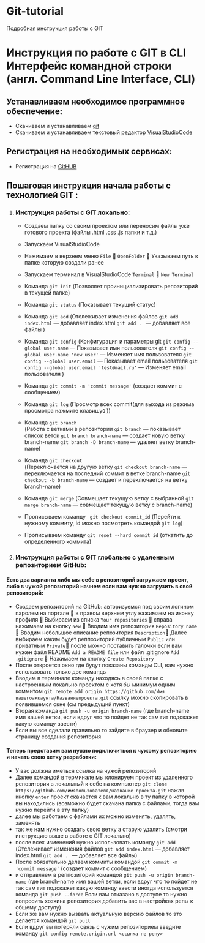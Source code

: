 # Git-tutorial
Подробная инструкция работы с GIT
# Инструкция по работе с GIT в CLI Интерфейс командной строки (англ. Command Line Interface, CLI)

## Устанавливаем необходимое программное обеспечение:

 - Скачиваем и устанавливаем [git](https://git-scm.com/downloads) 
 - Скачиваем и устанавливаем текстовый редактор [VisualStudioCode](https://code.visualstudio.com/) 

## Регистрация на необходимых сервисах:

 - Регистрация на [GitHUB](https://github.com/) 

## Пошаговая инструкция начала работы с технологией GIT : 


1. ### Инструкция работы с GIT локально:

     - Создаем папку со своим проектом или переносим файлы уже готового проекта (файлы .html .css .js папки и т.д.)
     - Запускаем VisualStudioCode
     - Нажимаем в верхнем меню `File`  `OpenFolder`   Указываем путь к папке которую создали ранее
     - Запускаем терминал в VisualStudioCode  `Terminal`  `New Terminal`
     - Команда `git init`    (Позволяет проинициализировать репозиторий в текущей папке)
     - Команда `git status`   (Показывает текущий статус)
     - Команда `git add`  (Отслеживает изменения файлов
`git add index.html` — добавляет index.html
`git add . ` — добавляет все файлы
)  
     - Команда `git config`  (Конфигурация и параметры git
`git config --global user.name` — Показывает имя пользователя
`git config --global user.name 'new user'` — Изменяет имя пользователя
`git config --global user.email` — Показывает email пользователя
`git config --global user.email 'test@mail.ru'` — Изменяет email пользователя
)
     - Команда `git commit -m 'commit message'`  (создает коммит с сообщением)
     - Команда `git log`  (Просмотр всех commit(для выхода из режима просмотра нажмите клавишу`Q`  ))  
     - Команда `git branch`  
(Работа с ветками в репозитории
`git branch` — показывает список веток
`git branch branch-name` — создает новую ветку branch-name
`git branch -D branch-name` — удаляет ветку branch-name)  
     - Команда `git checkout`  
(Переключается на другую ветку
`git checkout branch-name` — переключается на последний коммит в ветке branch-name
`git checkout -b branch-name` — создает и переключается на ветку branch-name)  
     - Команда `git merge` 
(Совмещает текущую ветку с выбранной
`git merge branch-name` — совмещает текущую ветку с branch-name)

     - Прописываем команду ` git checkout commit_id`  (Перейти к нужному коммиту, id можно посмотреть командой `git log`)  
     - Прописываем команду `git reset --hard commit_id`  (откатить до определенного коммита)  

2. ### Инструкция работы с GIT глобально с удаленным репозиторием GitHub:
#### Есть два варианта либо мы себе в репозиторий загружаем проект, либо в чужой репозиторий начнем если вам нужно загрузить в свой репозиторий:

-	Создаем репозиторий на GitHub: авторизуемся под своим логином паролем на портале  в правом верхнем углу нажимаем на иконку профиля  Выбираем из списка `Your repositories`  справа нажимаем на кнопку `New`  Вводим имя репозитория `Repository name`  Вводим небольшое описание репозитория `Description` Далее выбираем каким будет реппозиторий публичным `Public` или приватным `Private` после можно поставить галочки если вам нужен файл README `Add a README file` или файл .gitignore
`Add .gitignore`  Нажимаем на кнопку `Create Repository`
-	После откроется окно где будут показаны команды CLI, вам нужно использовать только две команды
-	Вводим в терминале команду находясь в своей папке с настроенным локально проектом с хотя бы минимум одним коммитом  `git remote add origin https://github.com/Имя вашегоаккаунта/Названиепроекта.git` ссылку можно скопировать в появившемся окне (см предыдущий пункт)
-	Вторая команда `git push -u origin branch-name`  (где branch-name имя вашей ветки, если вдруг что то пойдет не так сам гит подскажет какую команду ввести)
-	Если вы все сделали правильно то зайдите в браузер и обновите страницу создания репозитория

#### Теперь представим вам нужно подключиться к чужому репозиторию и начать свою ветку разработки:
- У вас должна иметься ссылка на чужой репозиторий
- Далее командой в терминале мы клонируем проект из удаленного репозитория в локальный к себе на компьютер `git clone https://github.com/имяпользователя/название проекта.git` нажав кнопку `enter` проект скачается к вам локально в ту папку в которой вы находились (возможно будет скачана папка с файлами, тогда вам нужно перейти в эту папку)
- далее мы работаем с файлами их можно изменять, удалять, заменять
- так же нам нужно создать свою ветку а старую удалить (смотри инструкцию выше в работе с GIT локально)
- после всех изменений нужно использовать команду `git add`
(Отслеживает изменения файлов
`git add index.html` — добавляет index.html
`git add . ` — добавляет все файлы)
- После обязательно делаем коммиты командой `git commit -m 'commit message'`  (создает коммит с сообщением)
- и отправляем в реппозиторий командой `git push -u origin branch-name`  (где branch-name имя вашей ветки, если вдруг что то пойдет не так сам гит подскажет какую команду ввести иногда используется команда `git push --force` Если вам отказано в доступе то нужно попросить хозяина репозитория добавить вас в настройках репы к общему доступу)
- Если же вам нужно вызвать актуальную версию файлов то это делается командой `git pull`
- Если вдруг вы потеряли связь с чужим репозиторием введите команду `git config remote.origin.url <ссылка не репу>`
   












